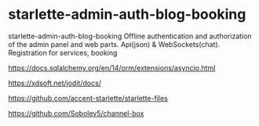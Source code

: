 # starlette-admin-auth-blog-booking

starlette-admin-auth-blog-booking
Offline authentication and authorization of the admin panel and web parts. Api(json) & WebSockets(chat). Registration for services, booking

https://docs.sqlalchemy.org/en/14/orm/extensions/asyncio.html

https://xdsoft.net/jodit/docs/

https://github.com/accent-starlette/starlette-files

https://github.com/Sobolev5/channel-box